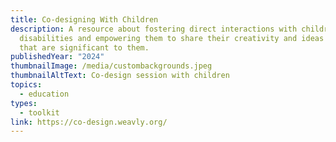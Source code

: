 ```yaml
---
title: Co-designing With Children
description: A resource about fostering direct interactions with children with
  disabilities and empowering them to share their creativity and ideas in ways
  that are significant to them.
publishedYear: "2024"
thumbnailImage: /media/custombackgrounds.jpeg
thumbnailAltText: Co-design session with children
topics:
  - education
types:
  - toolkit
link: https://co-design.weavly.org/
---
```


